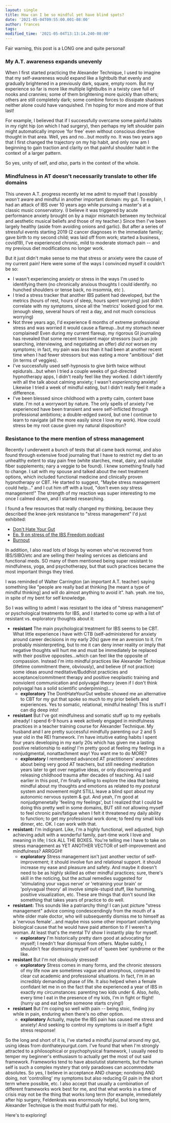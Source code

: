 ```yaml
---
layout: single
title: How can I be so mindful yet have blind spots?
date: '2021-05-04T09:55:00.001-08:00'
author: frances
tags:
modified_time: '2021-05-04T13:13:14.240-08:00'
---
```


Fair warning, this post is a LONG one and quite personal! 


### My A.T. awareness expands unevenly

When I first started practicing the Alexander Technique, I used to imagine that my self-awareness  would expand like a lightbulb that evenly and gradually brightened in a previously dark, square, empty room.  But my experience so far is more like multiple lightbulbs in a twisty cave full of nooks and crannies; some of them brightening more quickly than others; others are still completely dark; some combine forces to dissipate shadows neither alone could have vanquished. I'm hoping for more and more of that last! 

For example, I believed that if I successfully overcame some painful habits in my right hip (on which I had surgery), then perhaps my left shoulder pain might automatically improve 'for free' even without conscious directive thought in that area. Well, yes and no...but mostly no. It was two years ago that I first changed the trajectory on my hip habit, and only now am I beginning to gain traction and clarity on that painful shoulder habit in the context of a larger pattern.

 So yes, unity of self, and *also*, parts in the context of the whole. 

### Mindfulness in AT doesn't necessarily translate to other life domains

This uneven A.T. progress recently let me admit to myself that I possibly *wasn't* aware and mindful in another important domain: my gut.  To explain, I had an attack of IBS over 10 years ago while pursuing a master's at a classic music conservatory. (I believe it was triggered by acute performance anxiety brought on by a major mismatch between my technical and aesthetic musical beliefs and those of my teacher.)  Since then I've been largely healthy (aside from avoiding onions and garlic). But after a series of stressful events starting 2019 (2 cancer diagnoses in the immediate family; gave birth to my second child; was laid off from work; started a business, covid19), I've experienced chronic, mild to moderate stomach pain -- and my previous diet modifications no longer work. 

But it just didn't make sense to me that stress or anxiety were the cause of my current pain! Here were some of the ways I convinced myself it couldn't be so:

- I wasn't experiencing anxiety or stress in the ways I'm used to identifying them (no chronically anxious thoughts I could identify. no hunched shoulders or tense back, no insomnia, etc ).
-  I tried a stress tracker that another IBS patient had developed, but the metrics (hours of rest, hours of sleep, hours spent worrying) just didn't correlate with my symptoms, since all the 'metrics' looked good for me. (enough sleep, several hours of rest a day, and not much conscious worrying)
- Not three years ago, I'd experience 6 months of extreme professional stress and was worried it would cause a flareup...but my stomach never complained!  Even during my current flareup, my rigorous GI journaling has revealed that some recent transient major stressors (such as job searching, interviewing, and negotiating an offer) *did not* worsen my symptoms; in fact, my pain was *less* than it had been at another recent time when I had fewer stressors but was eating a more "ambitious" diet (in terms of veggies).
- I've successfully used self-hypnosis to give birth twice without epidurals...but when I tried a couple weeks of gut-directed hypnotherapy apps, I didn't really feel like they worked.  I didn't identify with all the talk about calming anxiety; I wasn't *experiencing* anxiety!  Likewise I tried a week of mindful eating, but I didn't really feel it made a difference.
- I've been blessed since childhood with a pretty calm, content base state. I'm not a worrywort by nature. The only spells of anxiety I've experienced have been transient and were self-inflicted through professional ambitions; a double-edged sword, but one I continue to learn to navigate (all the more easily since I love my work).  How could stress be my root cause given my natural disposition? 


### Resistance to the mere mention of stress management

Recently I underwent a bunch of tests that all came back normal, and also found through extensive food journaling that I have to restrict my diet to an unhealthy extent to stay pain free (white starches, meat, dairy, and soluble fiber supplements; nary a veggie to be found). I knew something finally had to change. I sat with my spouse and talked about the next treatment options, which included functional medicine and clinically proven hypnotherapy or CBT. He started to suggest, "Maybe stress management could help..."  and I cut him off with a loud, "don't even *say* stress management!" The strength of my reaction was super interesting to me once I calmed down, and I started researching. 

I found a few resources that really changed my thinking, because they described the knee-jerk resistance to "stress management" I'd just exhibited:

- [Don't Hate Your Gut](https://donthateyourguts.com/)
- [Ep. 9 on stress of the IBS Freedom podcast](https://podcasts.apple.com/us/podcast/ibs-freedom-podcast/id1536659361)
- [Burnout](https://www.penguinrandomhouse.com/books/592377/burnout-by-emily-nagoski-phd-and-amelia-nagoski-dma/)

In addition, I also read lots of blogs by women who've recovered from IBS/SIBO/etc and are selling their healing services as dieticians and functional meds. SO many of them mentioned being super resistant to mindfulness, yoga, and psychotherapy, but that such practices became the most important things they tried.

I was reminded of Walter Carrington (an important A.T. teacher) saying something like "people are really bad at thinking [he meant a type of mindful thinking] and will do almost anything to avoid it". hah. yeah. me too, in spite of my bent for self knowledge. 

So I was willing to admit I was resistant to the idea of "stress management" or pyschological treatments for IBS, and I started to come up with a list of resistant vs. exploratory thoughts about it:


- **resistant** The main psychological treatment for IBS seems to be CBT.  What little experience i have with CTB (self-administered for anxiety around career decisions in my early 20s) gave me an aversion to it. I'm probably misinterpreting, but to me it can deny inner reality or imply that negative thoughts will hurt me and must be immediately be replaced with their positive opposites...which can feel like the opposite of compassion.  Instead I'm into mindful practices like Alexander Technique (lifetime commitment there, obviously), and believe (if not practice) some ideas around meditative/Buddhist practicies and acceptance/commitment therapy and positive neoplastic training and nonviolent communication and polyvagal theory (even if I don't think polyvagal has a solid scientific underpinning)....
  - **exploratory** The DontHateYourGut website showed me an alternative to CBT for my gut that spoke so much to my prior beliefs and experiences. Yes to somatic, relational, mindful healing! This is stuff I can dig deep into! 
- **resistant** But I've got mindfulness and somatic stuff up to my eyeballs already! I spend 6-9 hours a week actively engaged in mindfulness practices in a teacher training course for Alexander Technique. My husband and I are pretty successful mindfully parenting our 2 and 5 year old in the REI framework.  I'm have intuitive eating habits I spent four years developing in my early 20s which has given me a lasting positive relationship to eating!  I'm pretty good at feeling my feelings in a nonjudgmental, nonattachment way! You want me to do MORE?
  - **exploratory**  I remembered advanced AT practitioners' anecdotes about being very good AT teachers, but still needing meditation years later to get over negative ideas, or only discovering and releasing childhood trauma after decades of teaching. As I said earlier in this post, I'm finally willing to explore the idea that being mindful about my thoughts and emotions as related to my postural system and movement might STILL leave a blind spot about my autonomic nervous system & gut.  And yeah, I'm good at nonjudgmenetally 'feeling my feelings', but I realized that I could be doing this pretty well in some domains, BUT still *not* allowing myself to feel chronic pain/fatigue when I felt it threatened my daily ability to function; to get my professional work done; to feed my small kids dinner, etc.  OK. I can work with that. 
- **resistant:** I'm indignant. Like, I'm a highly functional, well adjusted, high achieving adult with a wonderful family, part-time work I love and meaning in life; I tick ALL THE BOXES. You're telling me I have to take on stress management as YET ANOTHER VECTOR of self-improvement and mindfulness? ARRGGH! 
  -  **exploratory**  Stress management isn't just another vector of self-improvement; it should involve fun and relational support. it should increase my ease and pleasure and safety.  And maybe it doesn't need to be as highly skilled as other mindful practices; sure, there's skill in the noticing, but the actual remedies suggested for 'stimulating your vagus nerve' or 'retraining your brain' or 'polyvagual theory' all involve simple-stupid stuff, like humming, positive visualization, etc. These are things that don't sound like something that takes years of practice to do well. 
- **resistant:** This sounds like a patriarchy thing! I can just picture "stress management" advice coming condescendingly from the mouth of a white older male doctor, who will subsequently dismiss me to himself as a 'nervous female'...and maybe miss some other important underlying biological cause that he would have paid attention to if I weren't a woman. At least that's the mental TV show I instantly play for myself.
  - **exploratory** I'm historically pretty darn good at advocating for myself;  I needn't fear dismissal from others. Maybe subtly, I shouldn't fear dismissing myself out of 'queen bee' syndrome or the like.
- **resistant** But I'm not obviously stressed! 
  - **exploratory** Stress comes in many forms, and the chronic stessors of my life now are sometimes vague and amorphous, compared to clear cut academic and professional situations. In fact, I'm in an incredibly demanding phase of life. It also helped when a female confidant let me in on the fact that she experienced a year of IBS in exactly my circumstances: parenting two kids under 6. Also, *hello*, every time I eat in the presence of my kids, I'm in fight or flight! (hurry up and eat before someone starts crying!)
- **resistant** But I'm coping so well with pain -- being stoic, finding joy while in pain, enduring when there's no other option.
  -  **exploratory** Actually, maybe the IBS pain has caused me stress and anxiety! And seeking to control my symptoms is in itself a fight stress response! 


So the long and short of it is, I've started a mindful journal around my gut, using ideas from donthateyourgut.com. I've found that when I'm strongly attracted to a philosophical or psychophysical framework, I usually need to temper my beginner's enthusiasm to actually get the most of out said framework.  Frameworks tend to have absolutist statements, but the human self is such a complex mystery that only paradoxes can accommodate absolutes. So yes, I believe in acceptance AND change; nondoing AND doing, not 'controlling' my symptoms but also reducing GI  pain in the short term where possible, etc. I also accept that usually a combination of different frameworks work best for me, and that what works in a time of crisis may not be the thing that works long term (for example, immediately after hip surgery, Feldenkrais was enormously helpful, but long term, Alexander Technique is the most fruitful path for me).

Here's to exploring!


